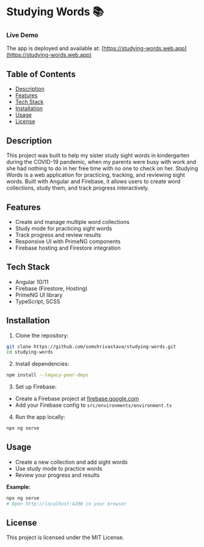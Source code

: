 # Studying Words 📚

### Live Demo

The app is deployed and available at: [https://studying-words.web.app](https://studying-words.web.app)

## Table of Contents

- [Description](#description)
- [Features](#features)
- [Tech Stack](#tech-stack)
- [Installation](#installation)
- [Usage](#usage)
- [License](#license)

## Description

This project was built to help my sister study sight words in kindergarten during the COVID-19 pandemic, when my parents were busy with work and she had nothing to do in her free time with no one to check on her. Studying Words is a web application for practicing, tracking, and reviewing sight words. Built with Angular and Firebase, it allows users to create word collections, study them, and track progress interactively.

## Features

- Create and manage multiple word collections
- Study mode for practicing sight words
- Track progress and review results
- Responsive UI with PrimeNG components
- Firebase hosting and Firestore integration

## Tech Stack

- Angular 10/11
- Firebase (Firestore, Hosting)
- PrimeNG UI library
- TypeScript, SCSS

## Installation

1. Clone the repository:

```sh
git clone https://github.com/somshrivastava/studying-words.git
cd studying-words
```

2. Install dependencies:

```sh
npm install --legacy-peer-deps
```

3. Set up Firebase:

- Create a Firebase project at [firebase.google.com](https://firebase.google.com/)
- Add your Firebase config to `src/environments/environment.ts`

4. Run the app locally:

```sh
npx ng serve
```

## Usage

- Create a new collection and add sight words
- Use study mode to practice words
- Review your progress and results

**Example:**

```sh
npx ng serve
# Open http://localhost:4200 in your browser
```

## License

This project is licensed under the MIT License.
